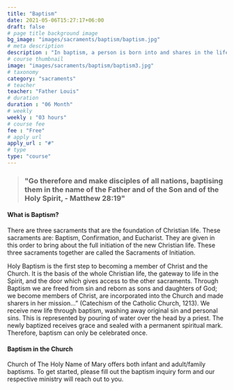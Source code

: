 ```yaml
---
title: "Baptism"
date: 2021-05-06T15:27:17+06:00
draft: false
# page title background image
bg_image: "images/sacraments/baptism/baptism.jpg"
# meta description
description : "In baptism, a person is born into and shares in the life of God and the Church. Through baptism, a person is adopted by the Father as a beloved son or daughter, incorporated into Christ and his body, the Church, and becomes a temple of the Holy Spirit. Baptism, the first sacrament, forgives all sins and opens the way for a person to live and grow with God and the Church through the other sacraments."
# course thumbnail
image: "images/sacraments/baptism/baptism3.jpg"
# taxonomy
category: "sacraments"
# teacher
teacher: "Father Louis"
# duration
duration : "06 Month"
# weekly
weekly : "03 hours"
# course fee
fee : "Free"
# apply url
apply_url : "#"
# type
type: "course"
---
```


> ### "Go therefore and make disciples of all nations, baptising them in the name of the Father and of the Son and of the Holy Spirit, - Matthew 28:19"

#### What is Baptism?
There are three sacraments that are the foundation of Christian life. These sacraments are: Baptism, Confirmation, and Eucharist. They are given in this order to bring about the full initiation of the new Christian life. These three sacraments together are called the Sacraments of Initiation.


Holy Baptism is the first step to becoming a member of Christ and the Church. It is the basis of the whole Christian life, the gateway to life in the Spirit, and the door which gives access to the other sacraments. Through Baptism we are freed from sin and reborn as sons and daughters of God; we become members of Christ, are incorporated into the Church and made sharers in her mission…” (Catechism of the Catholic Church, 1213). We receive new life through baptism, washing away original sin and personal sins. This is represented by pouring of water over the head by a priest. The newly baptized receives grace and sealed with a permanent spiritual mark. Therefore, baptism can only be celebrated once.


#### Baptism in the Church
Church of The Holy Name of Mary offers both infant and adult/family baptisms. To get started, please fill out the baptism inquiry form and our respective ministry will reach out to you.
